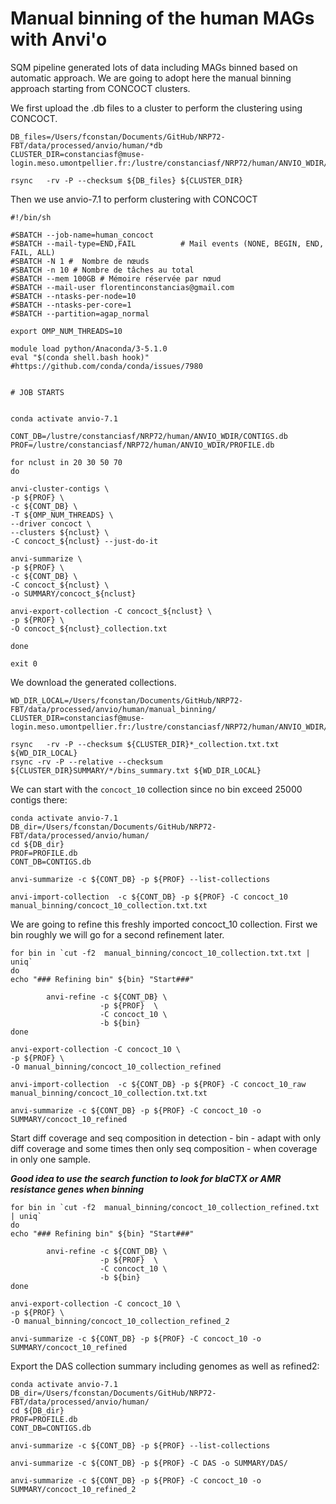 
# Manual binning of the human MAGs with Anvi'o

SQM pipeline generated lots of data including MAGs binned based on automatic approach. We are going to adopt here the manual binning approach starting from CONCOCT clusters.

We first upload the .db files to a cluster to perform the clustering using CONCOCT.

	DB_files=/Users/fconstan/Documents/GitHub/NRP72-FBT/data/processed/anvio/human/*db
	CLUSTER_DIR=constanciasf@muse-login.meso.umontpellier.fr:/lustre/constanciasf/NRP72/human/ANVIO_WDIR/
	
	rsync 	-rv -P --checksum ${DB_files} ${CLUSTER_DIR}
	
Then we use anvio-7.1 to perform clustering with CONCOCT

	#!/bin/sh
	
	#SBATCH --job-name=human_concoct
	#SBATCH --mail-type=END,FAIL          # Mail events (NONE, BEGIN, END, FAIL, ALL)
	#SBATCH -N 1 #  Nombre de nœuds
	#SBATCH -n 10 # Nombre de tâches au total
	#SBATCH --mem 100GB # Mémoire réservée par nœud
	#SBATCH --mail-user florentinconstancias@gmail.com
	#SBATCH --ntasks-per-node=10
	#SBATCH --ntasks-per-core=1
	#SBATCH --partition=agap_normal
	
	export OMP_NUM_THREADS=10
	
	module load python/Anaconda/3-5.1.0
	eval "$(conda shell.bash hook)" #https://github.com/conda/conda/issues/7980
	
	
	# JOB STARTS
	
	
	conda activate anvio-7.1
	
	CONT_DB=/lustre/constanciasf/NRP72/human/ANVIO_WDIR/CONTIGS.db
	PROF=/lustre/constanciasf/NRP72/human/ANVIO_WDIR/PROFILE.db
	
	for nclust in 20 30 50 70
	do
	
	anvi-cluster-contigs \
	-p ${PROF} \
	-c ${CONT_DB} \
	-T ${OMP_NUM_THREADS} \
	--driver concoct \
	--clusters ${nclust} \
	-C concoct_${nclust} --just-do-it
	
	anvi-summarize \
	-p ${PROF} \
	-c ${CONT_DB} \
	-C concoct_${nclust} \
	-o SUMMARY/concoct_${nclust}
	
	anvi-export-collection -C concoct_${nclust} \
	-p ${PROF} \
	-O concoct_${nclust}_collection.txt
	
	done
	
	exit 0

We download the generated collections.

	WD_DIR_LOCAL=/Users/fconstan/Documents/GitHub/NRP72-FBT/data/processed/anvio/human/manual_binning/
	CLUSTER_DIR=constanciasf@muse-login.meso.umontpellier.fr:/lustre/constanciasf/NRP72/human/ANVIO_WDIR/
	
	rsync 	-rv -P --checksum ${CLUSTER_DIR}*_collection.txt.txt ${WD_DIR_LOCAL}
	rsync -rv -P --relative --checksum ${CLUSTER_DIR}SUMMARY/*/bins_summary.txt ${WD_DIR_LOCAL}

We can start with the `concoct_10` collection since no bin exceed 25000 contigs there:

	conda activate anvio-7.1
	DB_dir=/Users/fconstan/Documents/GitHub/NRP72-FBT/data/processed/anvio/human/
	cd ${DB_dir}
	PROF=PROFILE.db
	CONT_DB=CONTIGS.db
	
	anvi-summarize -c ${CONT_DB} -p ${PROF} --list-collections
	
	anvi-import-collection  -c ${CONT_DB} -p ${PROF} -C concoct_10 manual_binning/concoct_10_collection.txt.txt 
	
We are going to refine this freshly imported concoct_10 collection. First we bin roughly we will go for a second refinement later.

	for bin in `cut -f2  manual_binning/concoct_10_collection.txt.txt | uniq`
	do
	echo "### Refining bin" ${bin} "Start###"
	
	        anvi-refine -c ${CONT_DB} \
	                    -p ${PROF}  \
	                    -C concoct_10 \
	                    -b ${bin}
	done

	anvi-export-collection -C concoct_10 \
	-p ${PROF} \
	-O manual_binning/concoct_10_collection_refined
	
	anvi-import-collection  -c ${CONT_DB} -p ${PROF} -C concoct_10_raw manual_binning/concoct_10_collection.txt.txt 

	anvi-summarize -c ${CONT_DB} -p ${PROF} -C concoct_10 -o SUMMARY/concoct_10_refined

Start diff coverage and seq composition in detection - bin - adapt with only diff coverage and some times then only seq composition - when coverage in only one sample.
 
***Good idea to use the search function to look for blaCTX or AMR resistance genes when binning***

	for bin in `cut -f2  manual_binning/concoct_10_collection_refined.txt | uniq`
	do
	echo "### Refining bin" ${bin} "Start###"
	
	        anvi-refine -c ${CONT_DB} \
	                    -p ${PROF}  \
	                    -C concoct_10 \
	                    -b ${bin}
	done
	
	anvi-export-collection -C concoct_10 \
	-p ${PROF} \
	-O manual_binning/concoct_10_collection_refined_2

	anvi-summarize -c ${CONT_DB} -p ${PROF} -C concoct_10 -o SUMMARY/concoct_10_refined


Export the DAS collection summary including genomes as well as refined2:

	conda activate anvio-7.1
	DB_dir=/Users/fconstan/Documents/GitHub/NRP72-FBT/data/processed/anvio/human/
	cd ${DB_dir}
	PROF=PROFILE.db
	CONT_DB=CONTIGS.db
	
	anvi-summarize -c ${CONT_DB} -p ${PROF} --list-collections

	anvi-summarize -c ${CONT_DB} -p ${PROF} -C DAS -o SUMMARY/DAS/
	
	anvi-summarize -c ${CONT_DB} -p ${PROF} -C concoct_10 -o SUMMARY/concoct_10_refined_2
	
	